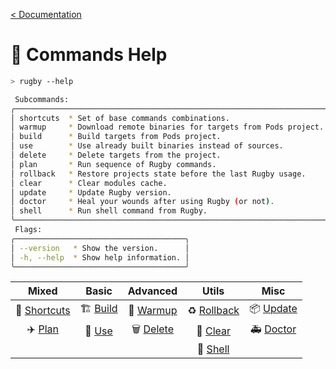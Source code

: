 [< Documentation](../README.md)

# 📖 Commands Help

```sh
> rugby --help
```

```sh
 Subcommands:
╭──────────────────────────────────────────────────────────────────────╮
│ shortcuts  * Set of base commands combinations.                      │
│ warmup     * Download remote binaries for targets from Pods project. │
│ build      * Build targets from Pods project.                        │
│ use        * Use already built binaries instead of sources.          │
│ delete     * Delete targets from the project.                        │
│ plan       * Run sequence of Rugby commands.                         │
│ rollback   * Restore projects state before the last Rugby usage.     │
│ clear      * Clear modules cache.                                    │
│ update     * Update Rugby version.                                   │
│ doctor     * Heal your wounds after using Rugby (or not).            │
│ shell      * Run shell command from Rugby.                           │
╰──────────────────────────────────────────────────────────────────────╯
 Flags:
╭──────────────────────────────────────╮
│ --version   * Show the version.      │
│ -h, --help  * Show help information. │
╰──────────────────────────────────────╯
```

| Mixed | Basic | Advanced | Utils | Misc |
| :---: | :---: | :---: | :---: | :---: |
| 📍 [Shortcuts](shortcuts.md) | 🏗️ [Build](build.md) | 🐳 [Warmup](warmup.md) | ♻️ [Rollback](rollback.md) | 📦 [Update](update.md) |
| ✈️ [Plan](plan.md) | 🎯 [Use](use.md) | 🗑️ [Delete](delete.md) | 🧼 [Clear](clear.md) | 🚑 [Doctor](doctor.md) |
|  | | | 🐚 [Shell](shell.md) | |
